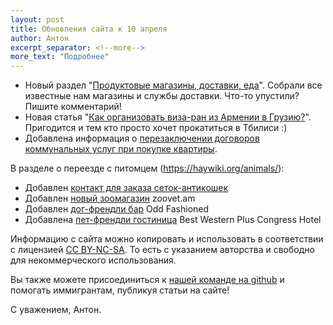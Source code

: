```yaml
---
layout: post
title: Обновления сайта к 10 апреля
author: Антон
excerpt_separator: <!--more-->
more_text: "Подробнее"
---
```


- Новый раздел "[Продуктовые магазины, доставки, еда](https://haywiki.org/life/grocery.html)". Собрали все известные нам магазины и службы доставки. Что-то упустили? Пишите комментарий!
- Новая статья "[Как организовать виза-ран из Армении в Грузию?](https://haywiki.org/life/visarun.html)". Пригодится и тем кто просто хочет прокатиться в Тбилиси :)
- Добавлена информация о [перезаключении договоров коммунальных услуг при покупке квартиры](https://haywiki.org/life/buying-home.html).

В разделе о переезде с питомцем (https://haywiki.org/animals/):

- Добавлен [контакт для заказа сеток-антикошек](https://haywiki.org/animals/#%D1%81%D0%B5%D1%82%D0%BA%D0%B8-%D0%B0%D0%BD%D1%82%D0%B8%D0%BA%D0%BE%D1%88%D0%BA%D0%B8-%D0%B2-%D0%B0%D1%80%D0%BC%D0%B5%D0%BD%D0%B8%D0%B8)
- Добавлен [новый зоомагазин](https://haywiki.org/animals/shops.html) zoovet.am
- Добавлен [дог-френдли бар](https://haywiki.org/animals/map.html) Odd Fashioned
- Добавлена [пет-френдли гостиница](https://haywiki.org/animals/hotels.html) Best Western Plus Congress Hotel

<!--more-->

Информацию с сайта можно копировать и использовать в соответствии с лицензией
[CC BY-NC-SA](https://creativecommons.org/licenses/by-nc-sa/4.0/deed.ru). То есть с указанием авторства и свободно для
некоммерческого использования.

Вы также можете присоединиться к [нашей команде на github](https://github.com/haywiki) и помогать иммигрантам,
публикуя статьи на сайте!

С уважением,
Антон.
